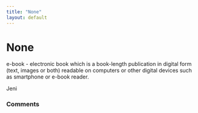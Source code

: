 ```yaml
---
title: "None"
layout: default
---
```

None
=====================
e-book - electronic book which is a book-length publication in digital
form (text, images or both) readable on computers or other digital
devices such as smartphone or e-book reader.

Jeni

### Comments ###


